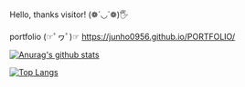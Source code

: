 Hello, thanks visitor! (❁´◡`❁)🖐

portfolio (☞ﾟヮﾟ)☞ https://junho0956.github.io/PORTFOLIO/

[![Anurag's github stats](https://github-readme-stats.vercel.app/api?username=junho0956&theme=gruvbox)](https://github.com/anuraghazra/github-readme-stats)

[![Top Langs](https://github-readme-stats.vercel.app/api/top-langs/?username=junho0956&hide=c&exclude_repo=PORTFOLIO,junho0956.github.io)](https://github.com/anuraghazra/github-readme-stats)
